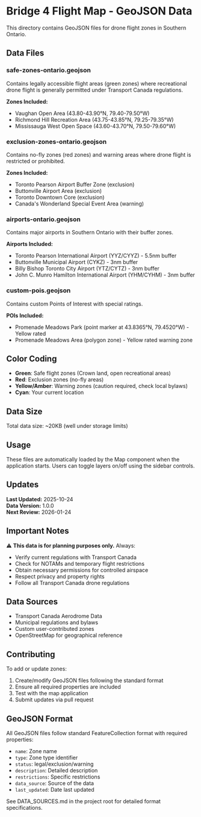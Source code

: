 # Bridge 4 Flight Map - GeoJSON Data

This directory contains GeoJSON files for drone flight zones in Southern Ontario.

## Data Files

### safe-zones-ontario.geojson
Contains legally accessible flight areas (green zones) where recreational drone flight is generally permitted under Transport Canada regulations.

**Zones Included:**
- Vaughan Open Area (43.80-43.90°N, 79.40-79.50°W)
- Richmond Hill Recreation Area (43.75-43.85°N, 79.25-79.35°W)
- Mississauga West Open Space (43.60-43.70°N, 79.50-79.60°W)

### exclusion-zones-ontario.geojson
Contains no-fly zones (red zones) and warning areas where drone flight is restricted or prohibited.

**Zones Included:**
- Toronto Pearson Airport Buffer Zone (exclusion)
- Buttonville Airport Area (exclusion)
- Toronto Downtown Core (exclusion)
- Canada's Wonderland Special Event Area (warning)

### airports-ontario.geojson
Contains major airports in Southern Ontario with their buffer zones.

**Airports Included:**
- Toronto Pearson International Airport (YYZ/CYYZ) - 5.5nm buffer
- Buttonville Municipal Airport (CYKZ) - 3nm buffer
- Billy Bishop Toronto City Airport (YTZ/CYTZ) - 3nm buffer
- John C. Munro Hamilton International Airport (YHM/CYHM) - 3nm buffer

### custom-pois.geojson
Contains custom Points of Interest with special ratings.

**POIs Included:**
- Promenade Meadows Park (point marker at 43.8365°N, 79.4520°W) - Yellow rated
- Promenade Meadows Area (polygon zone) - Yellow rated warning zone

## Color Coding

- **Green**: Safe flight zones (Crown land, open recreational areas)
- **Red**: Exclusion zones (no-fly areas)
- **Yellow/Amber**: Warning zones (caution required, check local bylaws)
- **Cyan**: Your current location

## Data Size

Total data size: ~20KB (well under storage limits)

## Usage

These files are automatically loaded by the Map component when the application starts. Users can toggle layers on/off using the sidebar controls.

## Updates

**Last Updated:** 2025-10-24  
**Data Version:** 1.0.0  
**Next Review:** 2026-01-24

## Important Notes

⚠️ **This data is for planning purposes only.** Always:
- Verify current regulations with Transport Canada
- Check for NOTAMs and temporary flight restrictions
- Obtain necessary permissions for controlled airspace
- Respect privacy and property rights
- Follow all Transport Canada drone regulations

## Data Sources

- Transport Canada Aerodrome Data
- Municipal regulations and bylaws
- Custom user-contributed zones
- OpenStreetMap for geographical reference

## Contributing

To add or update zones:
1. Create/modify GeoJSON files following the standard format
2. Ensure all required properties are included
3. Test with the map application
4. Submit updates via pull request

## GeoJSON Format

All GeoJSON files follow standard FeatureCollection format with required properties:
- `name`: Zone name
- `type`: Zone type identifier
- `status`: legal/exclusion/warning
- `description`: Detailed description
- `restrictions`: Specific restrictions
- `data_source`: Source of the data
- `last_updated`: Date last updated

See DATA_SOURCES.md in the project root for detailed format specifications.
